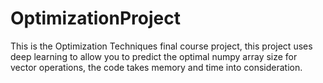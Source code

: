 # OptimizationProject

This is the Optimization Techniques final course project, this project uses deep learning to allow you to predict the optimal numpy array size for vector operations, the code takes memory and time into consideration.
